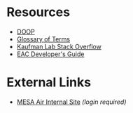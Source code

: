 # Resources

- [DOOP](https://kaufman-lab.github.io/doop) 
- [Glossary of Terms](https://github.com/kaufman-lab/glossary/blob/master/README.md)
- [Kaufman Lab Stack Overflow](https://stackoverflow.com/c/kaufman-lab/questions)
- [EAC Developer's Guide](https://kaufman-lab.github.io/eac-devguide/)

# External Links

- [MESA Air Internal Site](https://www.uwchscc.org/MESAAP) _(login required)_
